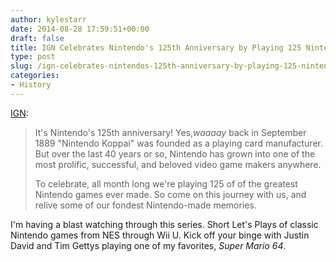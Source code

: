 ```yaml
---
author: kylestarr
date: 2014-08-28 17:59:51+00:00
draft: false
title: IGN Celebrates Nintendo's 125th Anniversary by Playing 125 Nintendo Games
type: post
slug: /ign-celebrates-nintendos-125th-anniversary-by-playing-125-nintendo-games/
categories:
- History
---
```


[IGN](https://www.youtube.com/playlist?list=PLraFbwCoisJC22LRfUMsnnKuNJ68ew2n_):

> It's Nintendo's 125th anniversary! Yes,_waaaay_ back in September 1889 "Nintendo Koppai" was founded as a playing card manufacturer. But over the last 40 years or so, Nintendo has grown into one of the most prolific, successful, and beloved video game makers anywhere.
>
> To celebrate, all month long we're playing 125 of of the greatest Nintendo games ever made. So come on this journey with us, and relive some of our fondest Nintendo-made memories.

I'm having a blast watching through this series. Short Let's Plays of classic Nintendo games from NES through Wii U. Kick off your binge with Justin David and Tim Gettys playing one of my favorites, _Super Mario 64_.
